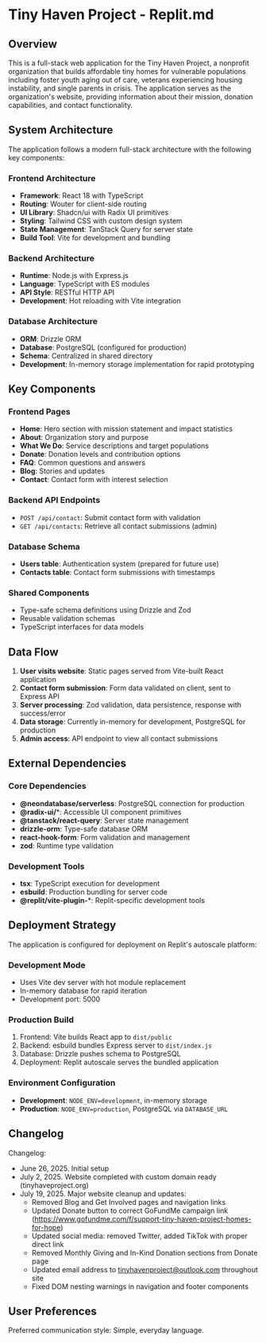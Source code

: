 # Tiny Haven Project - Replit.md

## Overview

This is a full-stack web application for the Tiny Haven Project, a nonprofit organization that builds affordable tiny homes for vulnerable populations including foster youth aging out of care, veterans experiencing housing instability, and single parents in crisis. The application serves as the organization's website, providing information about their mission, donation capabilities, and contact functionality.

## System Architecture

The application follows a modern full-stack architecture with the following key components:

### Frontend Architecture
- **Framework**: React 18 with TypeScript
- **Routing**: Wouter for client-side routing
- **UI Library**: Shadcn/ui with Radix UI primitives
- **Styling**: Tailwind CSS with custom design system
- **State Management**: TanStack Query for server state
- **Build Tool**: Vite for development and bundling

### Backend Architecture
- **Runtime**: Node.js with Express.js
- **Language**: TypeScript with ES modules
- **API Style**: RESTful HTTP API
- **Development**: Hot reloading with Vite integration

### Database Architecture
- **ORM**: Drizzle ORM
- **Database**: PostgreSQL (configured for production)
- **Schema**: Centralized in shared directory
- **Development**: In-memory storage implementation for rapid prototyping

## Key Components

### Frontend Pages
- **Home**: Hero section with mission statement and impact statistics
- **About**: Organization story and purpose
- **What We Do**: Service descriptions and target populations
- **Donate**: Donation levels and contribution options
- **FAQ**: Common questions and answers
- **Blog**: Stories and updates
- **Contact**: Contact form with interest selection

### Backend API Endpoints
- `POST /api/contact`: Submit contact form with validation
- `GET /api/contacts`: Retrieve all contact submissions (admin)

### Database Schema
- **Users table**: Authentication system (prepared for future use)
- **Contacts table**: Contact form submissions with timestamps

### Shared Components
- Type-safe schema definitions using Drizzle and Zod
- Reusable validation schemas
- TypeScript interfaces for data models

## Data Flow

1. **User visits website**: Static pages served from Vite-built React application
2. **Contact form submission**: Form data validated on client, sent to Express API
3. **Server processing**: Zod validation, data persistence, response with success/error
4. **Data storage**: Currently in-memory for development, PostgreSQL for production
5. **Admin access**: API endpoint to view all contact submissions

## External Dependencies

### Core Dependencies
- **@neondatabase/serverless**: PostgreSQL connection for production
- **@radix-ui/***: Accessible UI component primitives
- **@tanstack/react-query**: Server state management
- **drizzle-orm**: Type-safe database ORM
- **react-hook-form**: Form validation and management
- **zod**: Runtime type validation

### Development Tools
- **tsx**: TypeScript execution for development
- **esbuild**: Production bundling for server code
- **@replit/vite-plugin-***: Replit-specific development tools

## Deployment Strategy

The application is configured for deployment on Replit's autoscale platform:

### Development Mode
- Uses Vite dev server with hot module replacement
- In-memory database for rapid iteration
- Development port: 5000

### Production Build
1. Frontend: Vite builds React app to `dist/public`
2. Backend: esbuild bundles Express server to `dist/index.js`
3. Database: Drizzle pushes schema to PostgreSQL
4. Deployment: Replit autoscale serves the bundled application

### Environment Configuration
- **Development**: `NODE_ENV=development`, in-memory storage
- **Production**: `NODE_ENV=production`, PostgreSQL via `DATABASE_URL`

## Changelog

Changelog:
- June 26, 2025. Initial setup
- July 2, 2025. Website completed with custom domain ready (tinyhaveproject.org)
- July 19, 2025. Major website cleanup and updates:
  - Removed Blog and Get Involved pages and navigation links
  - Updated Donate button to correct GoFundMe campaign link (https://www.gofundme.com/f/support-tiny-haven-project-homes-for-hope)
  - Updated social media: removed Twitter, added TikTok with proper direct link
  - Removed Monthly Giving and In-Kind Donation sections from Donate page
  - Updated email address to tinyhavenproject@outlook.com throughout site
  - Fixed DOM nesting warnings in navigation and footer components

## User Preferences

Preferred communication style: Simple, everyday language.